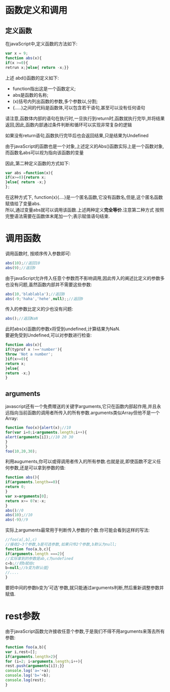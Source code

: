# 函数定义和调用 

## 定义函数 
 在javaScript中,定义函数的方法如下:
 ```javascript
 var x = 9;
 function abs(x){
 if(x >=0){
 retrun x;}else{ return -x;}}
 ```
 上述 abd()函数的定义如下:
  - function指出这是一个函数定义;
  - abs是函数的名称;
  - (x)括号内列出函数的参数,多个参数以,分割;
  - {.....}之间的代码是函数体,可以包含若干语句,甚至可以没有任何语句 
  
 请注意,函数体内部的语句在执行时,一旦执行到return时,函数就执行完毕,并将结果返回,因此,函数内部通过条件判断和循环可以实现非常复杂的逻辑 

 如果没有return语句,函数执行完毕后也会返回结果,只是结果为Undefined 

 由于javaScript的函数也是一个对象,上述定义的Abs()函数实际上是一个函数对象,而函数名abs可以视为指向该函数的变量    

 因此,第二种定义函数的方式如下:
 ```javascript 
 var abs =function(x){
 if(x>=0){return x;
 }else{ return -x;}
 };
 ```
在这种方式下, function(x){....}是一个匿名函数,它没有函数名,但是,这个匿名函数赋值给了变量abs.  
所以,通过变量abs就可以调用该函数.上述两种定义<b>完全等价</b>.注意第二种方式 按照完整语法需要在函数体末尾加一个;表示赋值语句结束.  
# 调用函数  
调用函数时, 按顺序传入参数即可:
 ```javascript 
 abs(10);//返回10
 abs(9);//返回9
 ```
由于javaScript允许传入任意个参数而不影响调用,因此传入的阐述比定义的参数多也没有问题,虽然函数内部并不需要这些参数:  
```javaScript
abs(10,'blablabla');//返回0
abs(-9;'haha','hehe',null);;//返回9
```
传入的参数比定义的少也没有问题:  
```javaScript
abs();//返回NaN
```
此时abs(x)函数的参数x将受到undefined,计算结果为NaN.  
要避免受到Undefined,可以对参数进行检查:  
```javascript
function abs(x){
if(typrof x !=='number'){
throw 'Not a number';
}if(x>=0){ 
return x;
}else{
return -x;}
}
```
## arguments 
javascript还有一个免费赠送的关键字arguments,它只在函数内部起作用,并且永远指向当前函数的调用者所传入的所有参数.arguments类似Array但他不是一个Array:  
```javascript
function foo(x){alert(x);//10
for(var i=0;i<arguments.length;i++){
alert(arguments[i]);//10 20 30 
}
}
foo(10,20,30);
```
利用auguments,你可以或得调用者传入的所有参数.也就是说,即使函数不定义任何参数,还是可以拿到参数的值:
```javascript
function abs(){
if(arguments.length==0){
return 0;
}
var x=arguments[0];
return x>= 0?x:-x;
}
abs()//0
abs(10);//10
abs(-9)//9
```
实际上arguments最常用于判断传入参数的个数.你可能会看到这样的写法:
```javascript
//foo(a[,b],c)
//接收2~3个参数,b是可选参数,如果只传2个参数,b默认为null;
function foo(a,b,c){
if(arguments.length ===2){
//实际拿到的参数是ab,c为undefined
c=b;//把b赋给c
b=null;//b变为默认值}
//....
}
```
要把中间的参数b变为'可选'参数,就只能通过arguments判断,然后重新调整参数并赋值.  
# rest参数
由于javaScript函数允许接收任意个参数,于是我们不得不用arguments来落去所有参数:  
```javascript
function foo(a,b){
var i,rest=[];
if(arguments.length>2){
for (i=2; i<arguments.length;i++){
rest.push(arguments[i]);}}
console.log('a='+a);
console.log('b='+b);
console.log(rest);
}
```
